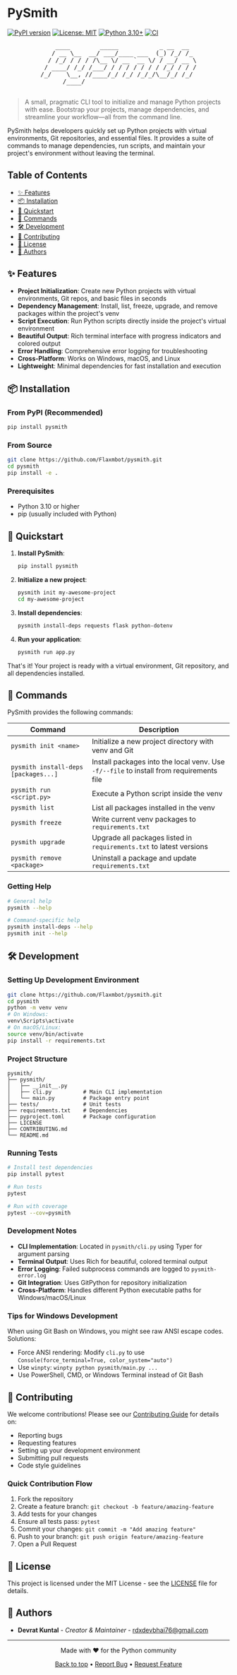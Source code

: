 # PySmith

[![PyPI version](https://img.shields.io/pypi/v/pysmith.svg)](https://pypi.org/project/pysmith/)
[![License: MIT](https://img.shields.io/badge/License-MIT-yellow.svg)](https://opensource.org/licenses/MIT)
[![Python 3.10+](https://img.shields.io/badge/python-3.10+-blue.svg)](https://www.python.org/downloads/)
[![CI](https://github.com/Flaxmbot/pysmith/workflows/CI/badge.svg)](https://github.com/Flaxmbot/pysmith/actions)

<div align="center">
  <pre>
    ____        _____           _ __  __  
   / __ \__  __/ ___/____ ___  (_) /_/ /_ 
  / /_/ / / / /\__ \/ __ `__ \/ / __/ __ \
 / ____/ /_/ /___/ / / / / / / / /_/ / / /
/_/    \__, //____/_/ /_/ /_/_/\__/_/ /_/ 
      /____/                              
  </pre>
</div>

> A small, pragmatic CLI tool to initialize and manage Python projects with ease. Bootstrap your projects, manage dependencies, and streamline your workflow—all from the command line.

PySmith helps developers quickly set up Python projects with virtual environments, Git repositories, and essential files. It provides a suite of commands to manage dependencies, run scripts, and maintain your project's environment without leaving the terminal.

## Table of Contents

- [✨ Features](#-features)
- [📦 Installation](#-installation)
- [🚀 Quickstart](#-quickstart)
- [📖 Commands](#-commands)
- [🛠️ Development](#️-development)
- [🤝 Contributing](#-contributing)
- [📄 License](#-license)
- [👥 Authors](#-authors)

## ✨ Features

- **Project Initialization**: Create new Python projects with virtual environments, Git repos, and basic files in seconds
- **Dependency Management**: Install, list, freeze, upgrade, and remove packages within the project's venv
- **Script Execution**: Run Python scripts directly inside the project's virtual environment
- **Beautiful Output**: Rich terminal interface with progress indicators and colored output
- **Error Handling**: Comprehensive error logging for troubleshooting
- **Cross-Platform**: Works on Windows, macOS, and Linux
- **Lightweight**: Minimal dependencies for fast installation and execution

## 📦 Installation

### From PyPI (Recommended)

```bash
pip install pysmith
```

### From Source

```bash
git clone https://github.com/Flaxmbot/pysmith.git
cd pysmith
pip install -e .
```

### Prerequisites

- Python 3.10 or higher
- pip (usually included with Python)

## 🚀 Quickstart

1. **Install PySmith**:
   ```bash
   pip install pysmith
   ```

2. **Initialize a new project**:
   ```bash
   pysmith init my-awesome-project
   cd my-awesome-project
   ```

3. **Install dependencies**:
   ```bash
   pysmith install-deps requests flask python-dotenv
   ```

4. **Run your application**:
   ```bash
   pysmith run app.py
   ```

That's it! Your project is ready with a virtual environment, Git repository, and all dependencies installed.

## 📖 Commands

PySmith provides the following commands:

| Command | Description |
|---------|-------------|
| `pysmith init <name>` | Initialize a new project directory with venv and Git |
| `pysmith install-deps [packages...]` | Install packages into the local venv. Use `-f/--file` to install from requirements file |
| `pysmith run <script.py>` | Execute a Python script inside the venv |
| `pysmith list` | List all packages installed in the venv |
| `pysmith freeze` | Write current venv packages to `requirements.txt` |
| `pysmith upgrade` | Upgrade all packages listed in `requirements.txt` to latest versions |
| `pysmith remove <package>` | Uninstall a package and update `requirements.txt` |

### Getting Help

```bash
# General help
pysmith --help

# Command-specific help
pysmith install-deps --help
pysmith init --help
```

## 🛠️ Development

### Setting Up Development Environment

```bash
git clone https://github.com/Flaxmbot/pysmith.git
cd pysmith
python -m venv venv
# On Windows:
venv\Scripts\activate
# On macOS/Linux:
source venv/bin/activate
pip install -r requirements.txt
```

### Project Structure

```
pysmith/
├── pysmith/
│   ├── __init__.py
│   ├── cli.py          # Main CLI implementation
│   └── main.py         # Package entry point
├── tests/              # Unit tests
├── requirements.txt    # Dependencies
├── pyproject.toml      # Package configuration
├── LICENSE
├── CONTRIBUTING.md
└── README.md
```

### Running Tests

```bash
# Install test dependencies
pip install pytest

# Run tests
pytest

# Run with coverage
pytest --cov=pysmith
```

### Development Notes

- **CLI Implementation**: Located in `pysmith/cli.py` using Typer for argument parsing
- **Terminal Output**: Uses Rich for beautiful, colored terminal output
- **Error Logging**: Failed subprocess commands are logged to `pysmith-error.log`
- **Git Integration**: Uses GitPython for repository initialization
- **Cross-Platform**: Handles different Python executable paths for Windows/macOS/Linux

### Tips for Windows Development

When using Git Bash on Windows, you might see raw ANSI escape codes. Solutions:
- Force ANSI rendering: Modify `cli.py` to use `Console(force_terminal=True, color_system="auto")`
- Use `winpty`: `winpty python pysmith/main.py ...`
- Use PowerShell, CMD, or Windows Terminal instead of Git Bash

## 🤝 Contributing

We welcome contributions! Please see our [Contributing Guide](CONTRIBUTING.md) for details on:

- Reporting bugs
- Requesting features
- Setting up your development environment
- Submitting pull requests
- Code style guidelines

### Quick Contribution Flow

1. Fork the repository
2. Create a feature branch: `git checkout -b feature/amazing-feature`
3. Add tests for your changes
4. Ensure all tests pass: `pytest`
5. Commit your changes: `git commit -m "Add amazing feature"`
6. Push to your branch: `git push origin feature/amazing-feature`
7. Open a Pull Request

## 📄 License

This project is licensed under the MIT License - see the [LICENSE](LICENSE) file for details.

## 👥 Authors

- **Devrat Kuntal** - *Creator & Maintainer* - [rdxdevbhai76@gmail.com](mailto:rdxdevbhai76@gmail.com)

---

<div align="center">
  <p>Made with ❤️ for the Python community</p>
  <p>
    <a href="#pysmith">Back to top</a> •
    <a href="https://github.com/Flaxmbot/pysmith/issues">Report Bug</a> •
    <a href="https://github.com/Flaxmbot/pysmith/issues">Request Feature</a>
  </p>
</div>
